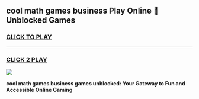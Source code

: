 
## cool math games business Play Online 👋 Unblocked Games
<h3>
<a href="https://news.freeplayer.one?title=cool_math_games_business&ref=17CMG">CLICK TO PLAY</a></h3>
<hr>

<h3>
<a href="https://news.freeplayer.one?title=cool_math_games_business&ref=17CMG">CLICK 2 PLAY</a>
  
</h3>

<a href="https://news.freeplayer.one?title=cool_math_games_business&ref=17CMG/"><img src="https://clearcache.store/games.png"></a>


**cool math games business games unblocked: Your Gateway to Fun and Accessible Online Gaming**
